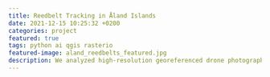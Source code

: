 ```yaml
---
title: Reedbelt Tracking in Åland Islands
date: 2021-12-15 10:25:32 +0200
categories: project
featured: true
tags: python ai qgis rasterio
featured-image: aland_reedbelts_featured.jpg
description: We analyzed high-resolution georeferenced drone photography to track the growth of reedbelts in the Åland Islands. An automated processing pipeline was created that puts together georeferencing, artificial intelligence prediction, tiling, and GeoJSON outputs.
---
```

